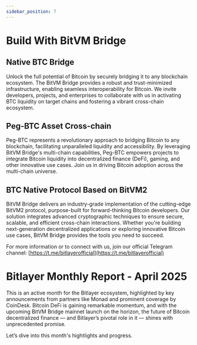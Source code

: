 ```yaml
---
sidebar_position: 7
---
```


# Build With BitVM Bridge

## Native BTC Bridge

Unlock the full potential of Bitcoin by securely bridging it to any blockchain ecosystem. The BitVM Bridge provides a robust and trust-minimized infrastructure, enabling seamless interoperability for Bitcoin. We invite developers, projects, and enterprises to collaborate with us in activating BTC liquidity on target chains and fostering a vibrant cross-chain ecosystem.

## Peg-BTC Asset Cross-chain

Peg-BTC represents a revolutionary approach to bridging Bitcoin to any blockchain, facilitating unparalleled liquidity and accessibility. By leveraging BitVM Bridge's multi-chain capabilities, Peg-BTC empowers projects to integrate Bitcoin liquidity into decentralized finance (DeFi), gaming, and other innovative use cases. Join us in driving Bitcoin adoption across the multi-chain universe.

## BTC Native Protocol Based on BitVM2

BitVM Bridge delivers an industry-grade implementation of the cutting-edge BitVM2 protocol, purpose-built for forward-thinking Bitcoin developers. Our solution integrates advanced cryptographic techniques to ensure secure, scalable, and efficient cross-chain interactions. Whether you're building next-generation decentralized applications or exploring innovative Bitcoin use cases, BitVM Bridge provides the tools you need to succeed.

For more information or to connect with us, join our official Telegram channel: [https://t.me/bitlayerofficial](https://t.me/bitlayerofficial)
# Bitlayer Monthly Report - April 2025




This is an active month for the Bitlayer ecosystem, highlighted by key announcements from partners like Monad and prominent coverage by CoinDesk. Bitcoin DeFi is gaining remarkable momentum, and with the upcoming BitVM Bridge mainnet launch on the horizon, the future of Bitcoin decentralized finance — and Bitlayer’s pivotal role in it — shines with unprecedented promise.  

Let’s dive into this month's hightlights and progress.